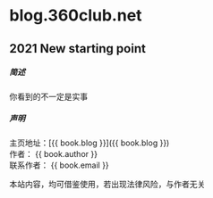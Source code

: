 # blog.360club.net
2021 New starting point
------

##### 简述

你看到的不一定是实事


##### 声明

主页地址：[{{ book.blog }}]({{ book.blog }})  
作者： {{ book.author }}  
联系作者： {{ book.email }}  

本站内容，均可借鉴使用，若出现法律风险，与作者无关  

